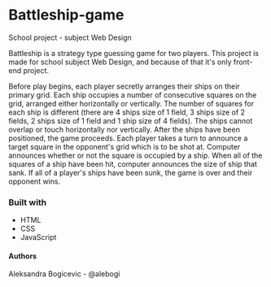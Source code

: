 # Battleship-game
School project - subject Web Design

Battleship is a strategy type guessing game for two players. 
This project is made for school subject Web Design, and because of that it's only front-end project.

Before play begins, each player secretly arranges their ships on their primary grid. Each ship occupies a number of consecutive squares on the grid, arranged either horizontally or vertically. The number of squares for each ship is different (there are 4 ships size of 1 field, 3 ships size of 2 fields, 2 ships size of 1 field and 1 ship size of 4 fields). The ships cannot overlap or touch horizontally nor vertically.
After the ships have been positioned, the game proceeds. Each player takes a turn to announce a target square in the opponent's grid which is to be shot at. Computer announces whether or not the square is occupied by a ship. When all of the squares of a ship have been hit, computer announces the size of ship that sank. If all of a player's ships have been sunk, the game is over and their opponent wins.

### Built with
- HTML
- CSS
- JavaScript

#### Authors
Aleksandra Bogicevic - @alebogi
